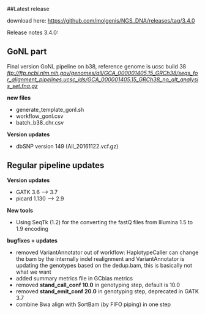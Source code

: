##Latest release

download here: https://github.com/molgenis/NGS_DNA/releases/tag/3.4.0

Release notes 3.4.0:

## GoNL part
Final version GoNL pipeline on b38, reference genome is ucsc build 38 *ftp://ftp.ncbi.nlm.nih.gov/genomes/all/GCA_000001405.15_GRCh38/seqs_for_alignment_pipelines.ucsc_ids/GCA_000001405.15_GRCh38_no_alt_analysis_set.fna.gz*

**new files**
- generate_template_gonl.sh
- workflow_gonl.csv
- batch_b38_chr.csv

**Version updates**
* dbSNP version 149 (All_20161122.vcf.gz)

## Regular pipeline updates
**Version updates** 
* GATK 3.6 --> 3.7 
* picard 1.130 --> 2.9

**New tools**
* Using SeqTk (1.2) for the converting the fastQ files from Illumina 1.5 to 1.9 encoding

**bugfixes + updates**
* removed VariantAnnotator out of workflow: HaplotypeCaller can change the bam by the internally indel realignment and VariantAnnotator is updating the genotypes based on the dedup.bam, this is basically not what we want
* added summary metrics file in GCbias metrics
* removed **stand_call_conf 10.0** in genotyping step, default is 10.0
* removed **stand_emit_conf 20.0** in genotyping step, deprecated in GATK 3.7
* combine Bwa align with SortBam (by FIFO piping) in one step
